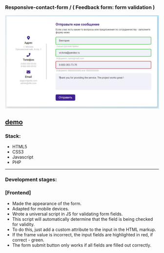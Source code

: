 ### Responsive-contact-form / ( Feedback form: form validation ) 

<div align="center"><img src="https://github.com/juliaDooby/Responsive-contact-form/blob/main/validationFormShot.JPG" width="100%" height="20%"></img></div>

[demo](https://juliadooby.github.io/Responsive-contact-form/)   
---

### Stack: 

* HTML5
* CSS3
* Javascript
* PHP

---

### Development stages:

### [Frontend] 

* Made the appearance of the form.
* Adapted for mobile devices.
* Wrote a universal script in JS for validating form fields.
* This script will automatically determine that the field is being checked for validity.
* To do this, just add a custom attribute to the input in the HTML markup.
* If the frame value is incorrect, the input fields are highlighted in red, if correct - green.
* The form submit button only works if all fields are filled out correctly.


